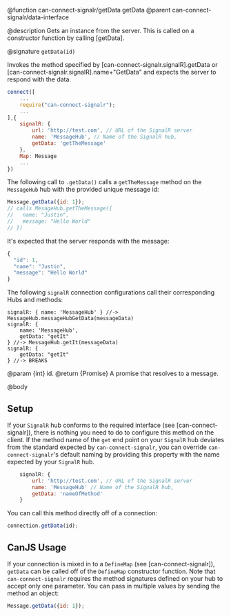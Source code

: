 @function can-connect-signalr/getData getData
@parent can-connect-signalr/data-interface

@description Gets an instance from the server. This is called on a constructor function by calling [getData].

@signature `getData(id)`

Invokes the method specified by [can-connect-signalr.signalR].getData or
[can-connect-signalr.signalR].name+"GetData" and expects the server to respond
with the data.

```js
connect([
    ...
    require("can-connect-signalr");
    ...
],{
    signalR: {
        url: 'http://test.com', // URL of the SignalR server
        name: 'MessageHub', // Name of the SignalR hub,
        getData: 'getTheMessage'
    },
    Map: Message
    ...
})

```

The following call to `.getData()` calls a `getTheMessage` method on the `MessageHub` hub with the provided unique message id:

```js
Message.getData({id: 1});
// calls MesageHub.getTheMessage({
//   name: "Justin",
//   message: "Hello World"
// })
```

It's expected that the server responds with the message:

```js
{
  "id": 1,
  "name": "Justin",
  "message": "Hello World"
}
```

The following `signalR` connection configurations call their corresponding Hubs and methods:

```
signalR: { name: 'MessageHub' } //-> MessageHub.messageHubGetData(messageData)
signalR: {
    name: 'MessageHub',
    getData: "getIt"
} //-> MessageHub.getIt(messageData)
signalR: {
    getData: "getIt"
} //-> BREAKS
```

@param {int} id.
@return {Promise<Object>} A promise that resolves to a message.


@body

## Setup

If your `SignalR` hub conforms to the required interface (see [can-connect-signalr]), there is nothing you need to
do to configure this method on the client. If the method name of the `get` end point on your `SignalR` hub deviates from
the standard expected by `can-connect-signalr`, you can override `can-connect-signalr`'s default naming by providing
this property with the name expected by your `SignalR` hub.

```js
    signalR: {
        url: 'http://test.com', // URL of the SignalR server
        name: 'MessageHub' // Name of the SignalR hub,
        getData: 'nameOfMethod'
    }
```

You can call this method directly off of a connection:

```js
connection.getData(id);
```

## CanJS Usage

If your connection is mixed in to a `DefineMap` (see [can-connect-signalr]), `getData` can be called off of the
`DefineMap` constructor function. Note that `can-connect-signalr` requires the method signatures
defined on your hub to accept only one parameter. You can pass in multiple values by sending the method
an object:

```js
Message.getData({id: 1});
```
